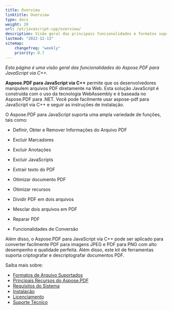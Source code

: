 ```yaml
---
title: Overview
linktitle: Overview
type: docs
weight: 20
url: /pt/javascript-cpp/overview/
description: Visão geral das principais funcionalidades e formatos suportados do Aspose.PDF para JavaScript via C++, manual de instalação e licenciamento.
lastmod: "2022-12-13"
sitemap:
    changefreq: "weekly"
    priority: 0.7
---
```


_Esta página é uma visão geral das funcionalidades do Aspose.PDF para JavaScript via C++._

**Aspose.PDF para JavaScript via C++** permite que os desenvolvedores manipulem arquivos PDF diretamente na Web. Esta solução JavaScript é construída com o uso da tecnologia WebAssembly e é baseada no Aspose.PDF para .NET. Você pode facilmente usar aspose-pdf para JavaScript via C++ e seguir as instruções de instalação.

O Aspose.PDF para JavaScript suporta uma ampla variedade de funções, tais como:

- Definir, Obter e Remover Informações do Arquivo PDF
- Excluir Marcadores
- Excluir Anotações
- Excluir JavaScripts
- Extrair texto do PDF
- Otimizar documento PDF
- Otimizar recursos
- Dividir PDF em dois arquivos
- Mesclar dois arquivos em PDF
- Reparar PDF

- Funcionalidades de Conversão

Além disso, o Aspose.PDF para JavaScript via C++ pode ser aplicado para converter facilmente PDF para imagens JPEG e PDF para PNG com alto desempenho e qualidade perfeita. Além disso, este kit de ferramentas suporta criptografar e descriptografar documentos PDF.

Saiba mais sobre:

- [Formatos de Arquivo Suportados](/pdf/pt/javascript-cpp/supported-file-formats/)
- [Principais Recursos do Aspose.PDF](/pdf/pt/javascript-cpp/key-features/)
- [Requisitos do Sistema](/pdf/pt/javascript-cpp/system-requirements/)
- [Instalação](/pdf/pt/javascript-cpp/installation/)
- [Licenciamento](/pdf/pt/javascript-cpp/licensing/)
- [Suporte Técnico](/pdf/pt/javascript-cpp/technical-support/)